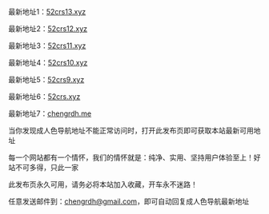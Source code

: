 最新地址1：<a href="https://www.52crs13.xyz">52crs13.xyz</a>

最新地址2：<a href="https://www.52crs12.xyz">52crs12.xyz</a>

最新地址3：<a href="https://www.52crs11.xyz">52crs11.xyz</a>

最新地址4：<a href="https://www.52crs10.xyz">52crs10.xyz</a> 

最新地址5：<a href="https://www.52crs9.xyz">52crs9.xyz</a> 

最新地址6：<a href="https://www.52crs.xyz">52crs.xyz</a>

最新地址7：<a href="https://www.chengrdh.me">chengrdh.me</a>


当你发现成人色导航地址不能正常访问时，打开此发布页即可获取本站最新可用地址

每一个网站都有一个情怀，我们的情怀就是：纯净、实用、坚持用户体验至上！好站不可多得，只此一家

此发布页永久可用，请务必将本站加入收藏，开车永不迷路！

任意发送邮件到：chengrdh@gmail.com，即可自动回复成人色导航最新地址
